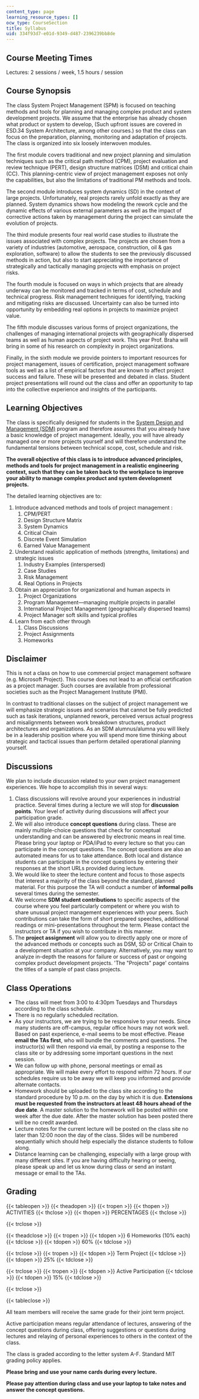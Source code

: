 ```yaml
---
content_type: page
learning_resource_types: []
ocw_type: CourseSection
title: Syllabus
uid: 334f93d7-e01d-9349-d487-2396239bb8de
---
```


Course Meeting Times
--------------------

Lectures: 2 sessions / week, 1.5 hours / session

Course Synopsis
---------------

The class System Project Management (SPM) is focused on teaching methods and tools for planning and managing complex product and system development projects. We assume that the enterprise has already chosen what product or system to develop, (Such upfront issues are covered in ESD.34 System Architecture, among other courses.) so that the class can focus on the preparation, planning, monitoring and adaptation of projects. The class is organized into six loosely interwoven modules.

The first module covers traditional and new project planning and simulation techniques such as the critical path method (CPM), project evaluation and review technique (PERT), design structure matrices (DSM) and critical chain (CC). This planning-centric view of project management exposes not only the capabilities, but also the limitations of traditional PM methods and tools.

The second module introduces system dynamics (SD) in the context of large projects. Unfortunately, real projects rarely unfold exactly as they are planned. System dynamics shows how modeling the rework cycle and the dynamic effects of various external parameters as well as the impact of corrective actions taken by management during the project can simulate the evolution of projects.

The third module presents four real world case studies to illustrate the issues associated with complex projects. The projects are chosen from a variety of industries (automotive, aerospace, construction, oil & gas exploration, software) to allow the students to see the previously discussed methods in action, but also to start appreciating the importance of strategically and tactically managing projects with emphasis on project risks.

The fourth module is focused on ways in which projects that are already underway can be monitored and tracked in terms of cost, schedule and technical progress. Risk management techniques for identifying, tracking and mitigating risks are discussed. Uncertainty can also be turned into opportunity by embedding real options in projects to maximize project value.

The fifth module discusses various forms of project organizations, the challenges of managing international projects with geographically dispersed teams as well as human aspects of project work. This year Prof. Braha will bring in some of his research on complexity in project organizations.

Finally, in the sixth module we provide pointers to important resources for project management, issues of certification, project management software tools as well as a list of empirical factors that are known to affect project success and failure. These will be presented and debated in class. Student project presentations will round out the class and offer an opportunity to tap into the collective experience and insights of the participants.

Learning Objectives
-------------------

The class is specifically designed for students in the [System Design and Management (SDM)](http://sdm.mit.edu/) program and therefore assumes that you already have a basic knowledge of project management. Ideally, you will have already managed one or more projects yourself and will therefore understand the fundamental tensions between technical scope, cost, schedule and risk.

**The overall objective of this class is to introduce advanced principles, methods and tools for project management in a realistic engineering context, such that they can be taken back to the workplace to improve your ability to manage complex product and system development projects.**

The detailed learning objectives are to:

1.  Introduce advanced methods and tools of project management :
    1.  CPM/PERT
    2.  Design Structure Matrix
    3.  System Dynamics
    4.  Critical Chain
    5.  Discrete Event Simulation
    6.  Earned Value Management
2.  Understand realistic application of methods (strengths, limitations) and strategic issues
    1.  Industry Examples (interspersed)
    2.  Case Studies
    3.  Risk Management
    4.  Real Options in Projects
3.  Obtain an appreciation for organizational and human aspects in
    1.  Project Organizations
    2.  Program Management—managing multiple projects in parallel
    3.  International Project Management (geographically dispersed teams)
    4.  Project Manager soft skills and typical profiles
4.  Learn from each other through
    1.  Class Discussions
    2.  Project Assignments
    3.  Homeworks

Disclaimer
----------

This is not a class on how to use commercial project management software (e.g. Microsoft Project). This course does not lead to an official certification as a project manager. Such courses are available from professional societies such as the Project Management Institute (PMI).

In contrast to traditional classes on the subject of project management we will emphasize strategic issues and scenarios that cannot be fully predicted such as task iterations, unplanned rework, perceived versus actual progress and misalignments between work breakdown structures, product architectures and organizations. As an SDM alumnus/alumna you will likely be in a leadership position where you will spend more time thinking about strategic and tactical issues than perform detailed operational planning yourself.

Discussions
-----------

We plan to include discussion related to your own project management experiences. We hope to accomplish this in several ways:

1.  Class discussions will revolve around your experiences in industrial practice. Several times during a lecture we will stop for **discussion points**. Your level of activity during discussions will affect your participation grade.
2.  We will also introduce **concept questions** during class. These are mainly multiple-choice questions that check for conceptual understanding and can be answered by electronic means in real time. Please bring your laptop or PDA/iPad to every lecture so that you can participate in the concept questions. The concept questions are also an automated means for us to take attendance. Both local and distance students can participate in the concept questions by entering their responses at the short URLs provided during lecture.
3.  We would like to steer the lecture content and focus to those aspects that interest a majority of the class beyond the standard, planned material. For this purpose the TA will conduct a number of **informal polls** several times during the semester.
4.  We welcome **SDM student contributions** to specific aspects of the course where you feel particularly competent or where you wish to share unusual project management experiences with your peers. Such contributions can take the form of short prepared speeches, additional readings or mini-presentations throughout the term. Please contact the instructors or TA if you wish to contribute in this manner.
5.  The **project assignment** will allow you to directly apply one or more of the advanced methods or concepts such as DSM, SD or Critical Chain to a development situation at your company. Alternatively, you may want to analyze in-depth the reasons for failure or success of past or ongoing complex product development projects. 'The "Projects" page' contains the titles of a sample of past class projects.

Class Operations
----------------

*   The class will meet from 3:00 to 4:30pm Tuesdays and Thursdays according to the class schedule.
*   There is no regularly scheduled recitation.
*   As your instructors, we are trying to be responsive to your needs. Since many students are off-campus, regular office hours may not work well. Based on past experience, e-mail seems to be most effective. Please **email the TAs first**, who will bundle the comments and questions. The instructor(s) will then respond via email, by posting a response to the class site or by addressing some important questions in the next session.
*   We can follow up with phone, personal meetings or email as appropriate. We will make every effort to respond within 72 hours. If our schedules require us to be away we will keep you informed and provide alternate contacts.
*   Homework should be uploaded to the class site according to the standard procedure by 10 p.m. on the day by which it is due. **Extensions must be requested** **from the instructors at least 48 hours ahead of the due date**. A master solution to the homework will be posted within one week after the due date. After the master solution has been posted there will be no credit awarded.
*   Lecture notes for the current lecture will be posted on the class site no later than 12:00 noon the day of the class. Slides will be numbered sequentially which should help especially the distance students to follow along.
*   Distance learning can be challenging, especially with a large group with many different sites. If you are having difficulty hearing or seeing, please speak up and let us know during class or send an instant message or email to the TAs.

Grading
-------

{{< tableopen >}}
{{< theadopen >}}
{{< tropen >}}
{{< thopen >}}
ACTIVITIES
{{< thclose >}}
{{< thopen >}}
PERCENTAGES
{{< thclose >}}

{{< trclose >}}

{{< theadclose >}}
{{< tropen >}}
{{< tdopen >}}
6 Homeworks (10% each)
{{< tdclose >}}
{{< tdopen >}}
60%
{{< tdclose >}}

{{< trclose >}}
{{< tropen >}}
{{< tdopen >}}
Term Project
{{< tdclose >}}
{{< tdopen >}}
25%
{{< tdclose >}}

{{< trclose >}}
{{< tropen >}}
{{< tdopen >}}
Active Participation
{{< tdclose >}}
{{< tdopen >}}
15%
{{< tdclose >}}

{{< trclose >}}

{{< tableclose >}}

All team members will receive the same grade for their joint term project.

Active participation means regular attendance of lectures, answering of the concept questions during class, offering suggestions or questions during lectures and relaying of personal experiences to others in the context of the class.

The class is graded according to the letter system A-F. Standard MIT grading policy applies.

**Please bring and use your name cards during every lecture.**

**Please pay attention during class and use your laptop to take notes and answer the concept questions.**